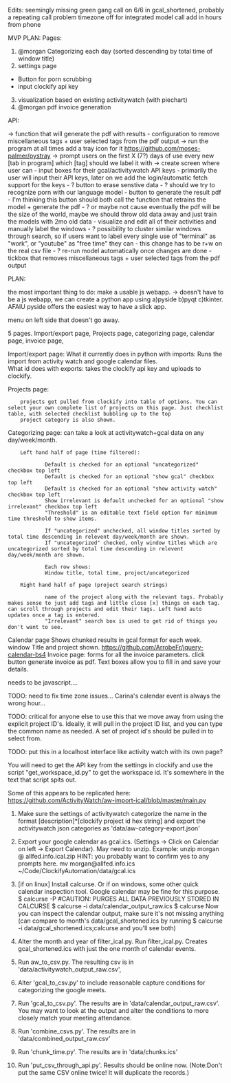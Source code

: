 Edits:
seemingly missing green gang call on 6/6 in gcal_shortened, probably a repeating call problem
timezone off for integrated model call
add in hours from phone


MVP PLAN:
Pages:
1. @morgan Categorizing each day (sorted descending by total time of window title)
2. settings page
* Button for porn scrubbing
* input clockify api key
3. visualization based on existing activitywatch (with piechart)
4. @morgan pdf invoice generation
    
API:


-> function that will generate the pdf with results
    - configuration to remove miscellaneous tags + user selected tags from the pdf output
-> run the program at all times add a tray icon for it
    https://github.com/moses-palmer/pystray
-> prompt users on the first X (7?) days of use every new [tab in program] which [tag] should we label it with
-> create screen where user can
    - input boxes for their gcal/activitywatch API keys
        - primarily the user will input their API keys, later on we add the login/automatic fetch support for the keys
    - ? button to erase senstive data
        - ? should we try to recognize porn with our language model
    - button to generate the result pdf
        - I'm thinking this button should both call the function that retrains the model + generate the pdf
        - ? or maybe not cause eventually the pdf will be the size of the world, maybe we should throw old data away and just train the models with 2mo old data
    - visualize and edit all of their activities and manually label the windows
        - ? possibility to cluster similar windows through search, so if users want to label every single use of "terminal" as "work", or "youtube" as "free time" they can
        - this change has to be r+w on the real csv file
        - ? re-run model automatically once changes are done
    - tickbox that removes miscellaneous tags + user selected tags from the pdf output


PLAN:

the most important thing to do: make a usable js webapp.
-> doesn't have to be a js webapp, we can create a python app using a)pyside b)pyqt c)tkinter. AFAIU pyside offers the easiest way to have a slick app.

menu on left side that doesn't go away.

5 pages. Import/export page, Projects page, categorizing page, calendar page, invoice page, 

Import/export page:
        What it currently does in python with imports: Runs the import from activity watch and google calendar files.  
        What id does with exports: takes the clockify api key and uploads to clockify.

Projects page:

        projects get pulled from clockify into table of options. You can select your own complete list of projects on this page. Just checklist table, with selected checklist bubbling up to the top
        project category is also shown.

Categorizing page:
        can take a look at activitywatch+gcal data on any day/week/month.

        Left hand half of page (time filtered):

                Default is checked for an optional "uncategorized" checkbox top left
                Default is checked for an optional "show gcal" checkbox top left
                Default is checked for an optional "show activity watch" checkbox top left
                Show irrelevant is default unchecked for an optional "show irrelevant" checkbox top left
                "Threshold" is an editable text field option for minimum time threshold to show items.

                If "uncategorized" unchecked, all window titles sorted by total time descending in relevent day/week/month are shown.
                If "uncategorized" checked, only window titles which are uncategorized sorted by total time descending in relevent day/week/month are shown.

                Each row shows:
                Window title, total time, project/uncategorized

        Right hand half of page (project search strings)

                name of the project along with the relevant tags. Probably makes sense to just add tags and little close [x] things on each tag. can scroll through projects and edit their tags. Left hand auto updates once a tag is entered.
                "Irrelevant" search box is used to get rid of things you don't want to see.

Calendar page
        Shows chunked results in gcal format for each week. window Title and project shown.
        https://github.com/ArrobeFr/jquery-calendar-bs4
Invoice page:
        forms for all the invoice parameters.
        click button generate invoice as pdf. Text boxes allow you to fill in and save your details.

needs to be javascript....


TODO: need to fix time zone issues... Carina's calendar event is always the wrong hour...

TODO: critical for anyone else to use this that we move away from using the explicit project ID's. Ideally, it will pull in the project ID list, and you can type the common name as needed. A set of project id's should be pulled in to select from.

TODO: put this in a localhost interface like activity watch with its own page?

You will need to get the API key from the settings in clockify and use the script "get_workspace_id.py" to get the workspace id. It's somewhere in the text that script spits out.

Some of this appears to be replicated here:
https://github.com/ActivityWatch/aw-import-ical/blob/master/main.py

1. Make sure the settings of activitywatch categorize the name in the format [description]\*[clockify project id hex string] and export the activitywatch json categories as 'data/aw-category-export.json'
2. Export your google calendar as gcal.ics. (Settings -> Click on Calendar on left -> Export Calendar). May need to unzip. Example: 
        unzip morgan @ allfed.info.ical.zip
        HINT: you probably want to confirm yes to any prompts here.
        mv morgan\@allfed.info.ics ~/Code/ClockifyAutomation/data/gcal.ics
3. [if on linux] Install calcurse. Or if on windows, some other quick calendar inspection tool. Google calendar may be fine for this purpose.
        $ calcurse -P #CAUTION: PURGES ALL DATA PREVIOUSLY STORED IN CALCURSE
        $ calcurse -i data/calendar_output_raw.ics 
        $ calcurse
        Now you can inspect the calendar output, make sure it's not missing anything (can compare to month's data/gcal_shortened.ics by running 
        $ calcurse -i data/gcal_shortened.ics;calcurse
        and you'll see both)



2. Alter the month and year of filter_ical.py. Run filter_ical.py. Creates gcal_shortened.ics with just the one month of calendar events.
3. Run aw_to_csv.py. The resulting csv is in 'data/activitywatch_output_raw.csv', 
5. Alter 'gcal_to_csv.py' to include reasonable capture conditions for categorizing the google meets.
6. Run 'gcal_to_csv.py'. The results are in 'data/calendar_output_raw.csv'. You may want to look at the output and alter the conditions to more closely match your meeting attendance.
7. Run 'combine_csvs.py'. The results are in 'data/combined_output_raw.csv'
8. Run 'chunk_time.py'. The results are in 'data/chunks.ics' 
9. Run 'put_csv_through_api.py'. Results should be online now. (Note:Don't put the same CSV online twice! It will duplicate the records.)  
